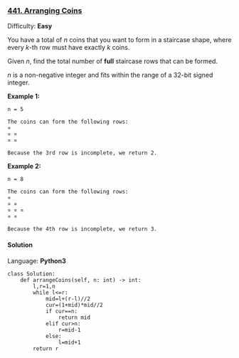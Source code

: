 ### [441\. Arranging Coins](https://leetcode.com/problems/arranging-coins/)

Difficulty: **Easy**


You have a total of _n_ coins that you want to form in a staircase shape, where every _k_-th row must have exactly _k_ coins.

Given _n_, find the total number of **full** staircase rows that can be formed.

_n_ is a non-negative integer and fits within the range of a 32-bit signed integer.

**Example 1:**

```
n = 5

The coins can form the following rows:
¤
¤ ¤
¤ ¤

Because the 3rd row is incomplete, we return 2.
```

**Example 2:**

```
n = 8

The coins can form the following rows:
¤
¤ ¤
¤ ¤ ¤
¤ ¤

Because the 4th row is incomplete, we return 3.
```


#### Solution

Language: **Python3**

```python3
class Solution:
    def arrangeCoins(self, n: int) -> int:
        l,r=1,n
        while l<=r:
            mid=l+(r-l)//2
            cur=(1+mid)*mid//2
            if cur==n:
                return mid
            elif cur>n:
                r=mid-1
            else:
                l=mid+1
        return r
```